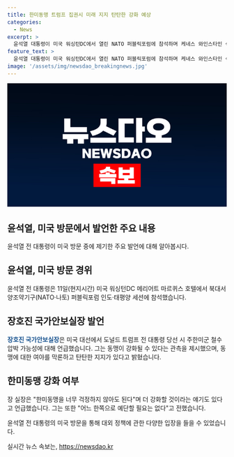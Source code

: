 ```yaml
---
title: 한미동맹 트럼프 집권시 미래 지지 탄탄한 강화 예상
categories:
  - News
excerpt: >
  윤석열 대통령이 미국 워싱턴DC에서 열린 NATO 퍼블릭포럼에 참석하며 케네스 와인스타인 석좌와 대화를 나눴다. 한편, 장호진 국가안보실장은 미국 대선에서의 주한미군 철수 압박에 대한 우려를 제기하고, 양측 의원들의 한미동맹 지지를 강조했다. 이에 대한 트럼프 진영의 의견과 행정부 구성 시의 변화 가능성에 대한 장 실장의 발언도 이어졌다. 미래의 정부와 정책에 따른 대비책과 나라의 안보와 관련된 이슈에 대해 주요한 관심사로 부각되고 있다.
feature_text: >
  윤석열 대통령이 미국 워싱턴DC에서 열린 NATO 퍼블릭포럼에 참석하며 케네스 와인스타인 석좌와 대화를 나눴다. 한편, 장호진 국가안보실장은 미국 대선에서의 주한미군 철수 압박에 대한 우려를 제기하고, 양측 의원들의 한미동맹 지지를 강조했다. 이에 대한 트럼프 진영의 의견과 행정부 구성 시의 변화 가능성에 대한 장 실장의 발언도 이어졌다. 미래의 정부와 정책에 따른 대비책과 나라의 안보와 관련된 이슈에 대해 주요한 관심사로 부각되고 있다.
image: '/assets/img/newsdao_breakingnews.jpg'
---
```


<p><img src="/assets/img/newsdao_breakingnews.jpg" alt="firstkoreanews 속보" /></p>

<h2>윤석열, 미국 방문에서 발언한 주요 내용</h2>

<p>윤석열 전 대통령이 미국 방문 중에 제기한 주요 발언에 대해 알아봅시다.</p>

<h2>윤석열, 미국 방문 경위</h2>

<p>윤석열 전 대통령은 11일(현지시간) 미국 워싱턴DC 메리어트 마르퀴스 호텔에서 북대서양조약기구(NATO·나토) 퍼블릭포럼 인도·태평양 세션에 참석했습니다.</p>

<h2>장호진 국가안보실장 발언</h2>

<p><b><span style="color: #1a5490;">장호진 국가안보실장</span></b>은 미국 대선에서 도널드 트럼프 전 대통령 당선 시 주한미군 철수 압박 가능성에 대해 언급했습니다. 그는 동맹이 강화될 수 있다는 관측을 제시했으며, 동맹에 대한 여야를 막론하고 탄탄한 지지가 있다고 밝혔습니다.</p>

<h2>한미동맹 강화 여부</h2>

<p>장 실장은 "한미동맹을 너무 걱정하지 않아도 된다"며 더 강화할 것이라는 얘기도 있다고 언급했습니다. 그는 또한 "어느 한쪽으로 예단할 필요는 없다"고 전했습니다.</p>

<p>윤석열 전 대통령의 미국 방문을 통해 대외 정책에 관한 다양한 입장을 들을 수 있었습니다.</p>
실시간 뉴스 속보는, <a href="https://newsdao.kr" rel="dofollow">https://newsdao.kr</a>


